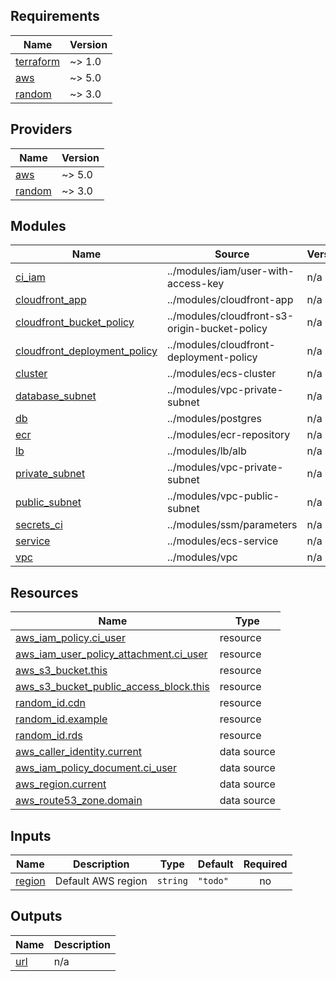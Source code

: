 <!-- BEGIN_TF_DOCS -->
## Requirements

| Name | Version |
|------|---------|
| <a name="requirement_terraform"></a> [terraform](#requirement\_terraform) | ~> 1.0 |
| <a name="requirement_aws"></a> [aws](#requirement\_aws) | ~> 5.0 |
| <a name="requirement_random"></a> [random](#requirement\_random) | ~> 3.0 |

## Providers

| Name | Version |
|------|---------|
| <a name="provider_aws"></a> [aws](#provider\_aws) | ~> 5.0 |
| <a name="provider_random"></a> [random](#provider\_random) | ~> 3.0 |

## Modules

| Name | Source | Version |
|------|--------|---------|
| <a name="module_ci_iam"></a> [ci\_iam](#module\_ci\_iam) | ../modules/iam/user-with-access-key | n/a |
| <a name="module_cloudfront_app"></a> [cloudfront\_app](#module\_cloudfront\_app) | ../modules/cloudfront-app | n/a |
| <a name="module_cloudfront_bucket_policy"></a> [cloudfront\_bucket\_policy](#module\_cloudfront\_bucket\_policy) | ../modules/cloudfront-s3-origin-bucket-policy | n/a |
| <a name="module_cloudfront_deployment_policy"></a> [cloudfront\_deployment\_policy](#module\_cloudfront\_deployment\_policy) | ../modules/cloudfront-deployment-policy | n/a |
| <a name="module_cluster"></a> [cluster](#module\_cluster) | ../modules/ecs-cluster | n/a |
| <a name="module_database_subnet"></a> [database\_subnet](#module\_database\_subnet) | ../modules/vpc-private-subnet | n/a |
| <a name="module_db"></a> [db](#module\_db) | ../modules/postgres | n/a |
| <a name="module_ecr"></a> [ecr](#module\_ecr) | ../modules/ecr-repository | n/a |
| <a name="module_lb"></a> [lb](#module\_lb) | ../modules/lb/alb | n/a |
| <a name="module_private_subnet"></a> [private\_subnet](#module\_private\_subnet) | ../modules/vpc-private-subnet | n/a |
| <a name="module_public_subnet"></a> [public\_subnet](#module\_public\_subnet) | ../modules/vpc-public-subnet | n/a |
| <a name="module_secrets_ci"></a> [secrets\_ci](#module\_secrets\_ci) | ../modules/ssm/parameters | n/a |
| <a name="module_service"></a> [service](#module\_service) | ../modules/ecs-service | n/a |
| <a name="module_vpc"></a> [vpc](#module\_vpc) | ../modules/vpc | n/a |

## Resources

| Name | Type |
|------|------|
| [aws_iam_policy.ci_user](https://registry.terraform.io/providers/hashicorp/aws/latest/docs/resources/iam_policy) | resource |
| [aws_iam_user_policy_attachment.ci_user](https://registry.terraform.io/providers/hashicorp/aws/latest/docs/resources/iam_user_policy_attachment) | resource |
| [aws_s3_bucket.this](https://registry.terraform.io/providers/hashicorp/aws/latest/docs/resources/s3_bucket) | resource |
| [aws_s3_bucket_public_access_block.this](https://registry.terraform.io/providers/hashicorp/aws/latest/docs/resources/s3_bucket_public_access_block) | resource |
| [random_id.cdn](https://registry.terraform.io/providers/hashicorp/random/latest/docs/resources/id) | resource |
| [random_id.example](https://registry.terraform.io/providers/hashicorp/random/latest/docs/resources/id) | resource |
| [random_id.rds](https://registry.terraform.io/providers/hashicorp/random/latest/docs/resources/id) | resource |
| [aws_caller_identity.current](https://registry.terraform.io/providers/hashicorp/aws/latest/docs/data-sources/caller_identity) | data source |
| [aws_iam_policy_document.ci_user](https://registry.terraform.io/providers/hashicorp/aws/latest/docs/data-sources/iam_policy_document) | data source |
| [aws_region.current](https://registry.terraform.io/providers/hashicorp/aws/latest/docs/data-sources/region) | data source |
| [aws_route53_zone.domain](https://registry.terraform.io/providers/hashicorp/aws/latest/docs/data-sources/route53_zone) | data source |

## Inputs

| Name | Description | Type | Default | Required |
|------|-------------|------|---------|:--------:|
| <a name="input_region"></a> [region](#input\_region) | Default AWS region | `string` | `"todo"` | no |

## Outputs

| Name | Description |
|------|-------------|
| <a name="output_url"></a> [url](#output\_url) | n/a |
<!-- END_TF_DOCS -->